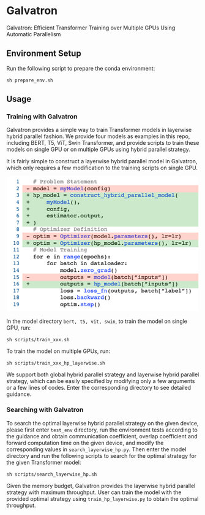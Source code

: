 # Galvatron
Galvatron: Efficient Transformer Training over Multiple GPUs Using Automatic Parallelism

## Environment Setup
Run the following script to prepare the conda environment:
``` shell
sh prepare_env.sh
```

## Usage
### Training with Galvatron
Galvatron provides a simple way to train Transformer models in layerwise hybrid parallel fashion. We provide four models as examples in this repo, including BERT, T5, ViT, Swin Transformer, and provide scripts to train these models on single GPU or on multiple GPUs using hybrid parallel strategy. 

It is fairly simple to construct a layerwise hybrid parallel model in Galvatron, which only requires a few modification to the training scripts on single GPU.
<div align=center> <img src="./figs/api.jpg" width="500" /> </div>

In the model directory ```bert, t5, vit, swin```, to train the model on single GPU, run:
``` shell
sh scripts/train_xxx.sh
```
To train the model on multiple GPUs, run:
``` shell 
sh scripts/train_xxx_hp_layerwise.sh
```
We support both global hybrid parallel strategy and layerwise hybrid parallel strategy, which can be easily specified by modifying only a few arguments or a few lines of codes. Enter the corresponding directory to see detailed guidance.

### Searching with Galvatron
To search the optimal layerwise hybrid parallel strategy on the given device, please first enter ```test_env``` directory, run the environment tests according to the guidance and obtain communication coefficient, overlap coefficient and forward computation time on the given device, and modify the corresponding values in ```search_layerwise_hp.py```. Then enter the model directory and run the following scripts to search for the optimal strategy for the given Transformer model:

``` shell
sh scripts/search_layerwise_hp.sh
```
Given the memory budget, Galvatron provides the layerwise hybrid parallel strategy with maximum throughput. User can train the model with the provided optimal strategy using ```train_hp_layerwise.py``` to obtain the optimal throughput.
